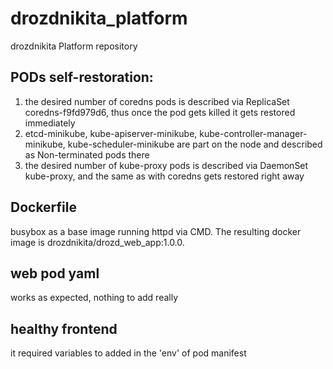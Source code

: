 # drozdnikita_platform
drozdnikita Platform repository

## PODs self-restoration:

1. the desired number of coredns pods is described via ReplicaSet coredns-f9fd979d6, thus once the pod gets killed it gets restored immediately
2. etcd-minikube, kube-apiserver-minikube, kube-controller-manager-minikube, kube-scheduler-minikube are part on the node and described as Non-terminated pods there
3. the desired number of kube-proxy pods is described via DaemonSet kube-proxy, and the same as with coredns gets restored right away

## Dockerfile

busybox as a base image running httpd via CMD. The resulting docker image is drozdnikita/drozd_web_app:1.0.0.

## web pod yaml

works as expected, nothing to add really

## healthy frontend

it required variables to added in the 'env' of pod manifest
